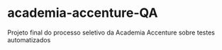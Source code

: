 # academia-accenture-QA
Projeto final do processo seletivo da Academia Accenture sobre testes automatizados

